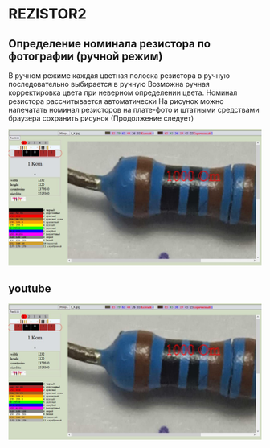 # REZISTOR2
## Определение номинала резистора по фотографии (ручной режим)

В  ручном режиме каждая цветная полоска резистора в ручную последовательно выбирается  в ручную
Возможна ручная корректировка цвета при неверном определении цвета.
Номинал резистора рассчитывается автоматически
На рисунок можно напечатать номинал резисторов на плате-фото  и штатными средствами браузера сохранить рисунок
(Продолжение следует)

![Primer](https://github.com/uri02alex/REZISTOR2/blob/master/primer/primer.jpg)

## youtube

[![youtube](https://github.com/uri02alex/REZISTOR2/blob/master/primer/primer.jpg)](https://www.youtube.com/watch?v=83MKV-UqrXw)

